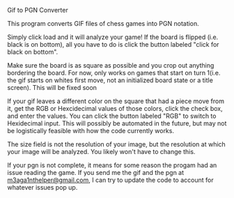 Gif to PGN Converter

This program converts GIF files of chess games into PGN notation.

Simply click load and it will analyze your game! If the board is flipped (i.e. black is on bottom), all you have to do is click the button labeled "click for black on bottom".

Make sure the board is as square as possible and you crop out anything bordering the board. For now, only works on games that start on turn 1(i.e. the gif starts on whites first move, not an initialized board state or a title screen). This will be fixed soon

If your gif leaves a different color on the square that had a piece move from it, get the RGB or Hexcidecimal values of those colors, click the check box, and enter the values. You can click the button labeled "RGB" to switch to Hexidecimal input. This will possibly be automated in the future, but may not be logistically feasible with how the code currently works.

The size field is not the resolution of your image, but the resolution at which your image will be analyzed. You likely won't have to change this.

If your pgn is not complete, it means for some reason the progam had an issue reading the game. If you send me the gif and the pgn at m3aga1nthelper@gmail.com, I can try to update the code to account for whatever issues pop up.
